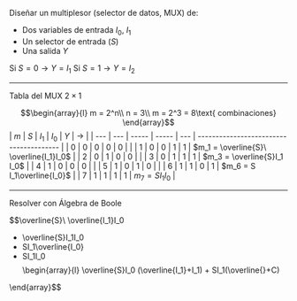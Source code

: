 Diseñar un multiplesor (selector de datos, MUX) de:
- Dos variables de entrada $I_0$,  $I_1$
- Un selector de entrada ($S$)
- Una salida $Y$

Si $S=0 \to Y=I_1$
Si $S=1 \to Y= I_2$

---
Tabla del MUX $2\times 1$

$$\begin{array}{l}
m = 2^n\\
n = 3\\
m = 2^3 = 8\text{ combinaciones}
\end{array}$$
| $m$ | $S$ | $I_1$ | $I_0$ | $Y$ | $\to$                                   |
| --- | --- | ----- | ----- | --- | --------------------------------------- |
| 0   | 0   | 0     | 0     | 0   |                                         |
| 1   | 0   | 0     | 1     | 1   | $m_1 = \overline{S}\ \overline{I_1}I_0$ |
| 2   | 0   | 1     | 0     | 0   |                                         |
| 3   | 0   | 1     | 1     | 1   | $m_3 = \overline{S}I_1 I_0$              |
| 4   | 1   | 0     | 0     | 0   |                                         |
| 5   | 1   | 0     | 1     | 0   |                                         |
| 6   | 1   | 1     | 0     | 1   | $m_6 = S I_1\overline{I_0}$                                        |
| 7   | 1   | 1     | 1     | 1   | $m_7 = S I_1 I_0$                                        |

---
Resolver con Álgebra de Boole

$$\overline{S}\ \overline{I_1}I_0 
+ \overline{S}I_1I_0
+ SI_1\overline{I_0}
+ SI_1I_0
$$
$$\begin{array}{l}
\overline{S}I_0  (\overline{I_1}+I_1) + SI_1(\overline{}+C)

\end{array}$$